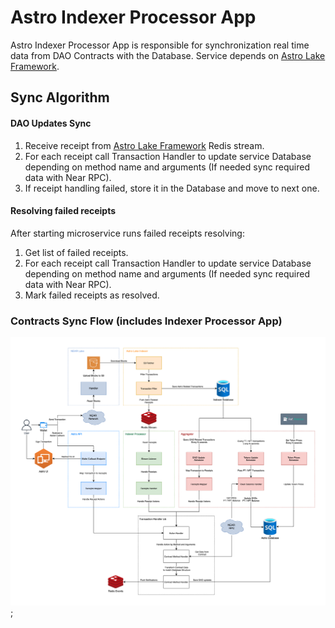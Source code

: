 # Astro Indexer Processor App

Astro Indexer Processor App is responsible for synchronization real time data from DAO Contracts with the Database. Service depends on [Astro Lake Framework](https://github.com/near-daos/astro-lake-indexer).

## Sync Algorithm

#### DAO Updates Sync

1. Receive receipt from [Astro Lake Framework](https://github.com/near-daos/astro-lake-indexer) Redis stream.
2. For each receipt call Transaction Handler to update service Database depending on method name and arguments (If needed sync required data with Near RPC).
3. If receipt handling failed, store it in the Database and move to next one.

#### Resolving failed receipts
After starting microservice runs failed receipts resolving:
1. Get list of failed receipts.
2. For each receipt call Transaction Handler to update service Database depending on method name and arguments (If needed sync required data with Near RPC).
3. Mark failed receipts as resolved.

### Contracts Sync Flow (includes Indexer Processor App)
![Sputnik V2 Aggregation](../../docs/Astro_Contracts_Sync_Flow.png);